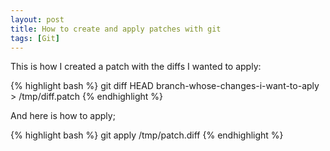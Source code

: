 ```yaml
---
layout: post
title: How to create and apply patches with git
tags: [Git]
---
```


This is how I created a patch with the diffs I wanted to apply:

{% highlight bash %}
git diff HEAD branch-whose-changes-i-want-to-aply > /tmp/diff.patch
{% endhighlight %}

And here is how to apply;


{% highlight bash %}
git apply /tmp/patch.diff
{% endhighlight %}
